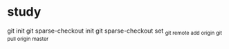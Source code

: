 # study

git init <directory>
git sparse-checkout init
git sparse-checkout set <sub directory>
git remote add origin <git address>
git pull origin master
